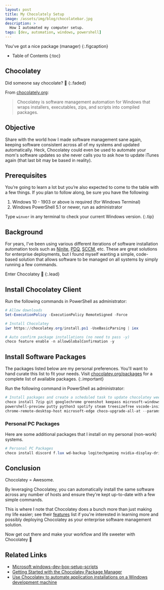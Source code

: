 ```yaml
---
layout: post
title: My Chocolately Setup
image: /assets/img/blog/chocolatebar.jpg
description: >
  How I automated my computer setup.
tags: [dev, automation, windows, powershell]
---
```


You've got a nice package (manager)
{:.figcaption}

- Table of Contents
{:toc}

## Chocolatey

Did someone say chocolate? 🍫
{:.faded}

From [chocolately.org](https://chocolatey.org):

> Chocolatey is software management automation for Windows that wraps
> installers, executables, zips, and scripts into compiled packages.

## Objective

Share with the world how I made software management sane again, keeping software
consistent across all of my systems and updated automatically. Heck, Chocolatey
could even be used to automate your mom's software updates so she never
calls you to ask how to update iTunes again (that last bit may be based in
reality).


## Prerequisites

You’re going to learn a lot but you’re also expected to come to the table with a
few things. If you plan to follow along, be sure you have the following:

1. Windows 10 - 1903 or above is required (for Windows Terminal)
1. Windows PowerShell 5.1 or newer, run as administrator

Type `winver` in any terminal to check your current Windows version.
{:.tip}

## Background

For years, I’ve been using various different iterations of software installation
automation tools such as [Ninite](https://ninite.com),
[PDQ](https://www.pdq.com),
[SCCM](https://en.wikipedia.org/wiki/Microsoft_System_Center_Configuration_Manager),
etc. These are great solutions for enterprise deployments, but I found myself
wanting a simple, code-based solution that allows software to be managed on all
systems by simply running a few commands.

Enter Chocolatey 🤘
{:.lead}

## Install Chocolatey Client

Run the following commands in PowerShell as administrator:

```powershell
# Allow downloads
Set-ExecutionPolicy -ExecutionPolicy RemoteSigned -Force

# Install Chocolatey
iwr https://chocolatey.org/install.ps1 -UseBasicParsing | iex

# Auto confirm package installations (no need to pass -y)
choco feature enable -n allowGlobalConfirmation -y
```

## Install Software Packages

The packages listed below are my personal preferences. You'll want to hand
curate this list to fit your needs. Visit
[chocolatey.org/packages](https://chocolatey.org/packages) for a complete list
of available packages.
{:.important}

Run the following command in PowerShell as administrator:

```powershell
# Install packages and create a scheduled task to update chocolatey weekly at 1AM.
choco install 7zip git googlechrome greenshot keepass microsoft-windows-terminal mpc-hc notepadplusplus
powershell-preview putty python3 spotify steam treesizefree vscode-insiders openssh google-backup-and-sync
chrome-remote-desktop-host microsoft-edge choco-upgrade-all-at --params "'/WEEKLY:yes /DAY:SUN /TIME:01:00'"
```

### Personal PC Packages

Here are some additional packages that I install on my personal (non-work) systems.

```powershell
# Personal PC Packages
choco install discord f.lux wd-backup logitechgaming nvidia-display-driver disablewintracking cpu-z
```

## Conclusion

Chocolatey = Awesome.

By leveraging Chocolatey, you can automatically install the same software
across any number of hosts and ensure they're kept up-to-date with a few simple
commands.

This is where I note that Chocolatey does a bunch more than just making my life
easier; see their [features](https://chocolatey.org/pricing) list if you're
interested in learning more and possibly deploying Chocolatey as your
enterprise software management solution.

Now get out there and make your workflow and life sweeter with Chocolatey 🤖

## Related Links

- [Microsoft windows-dev-box-setup-scripts](https://github.com/microsoft/windows-dev-box-setup-scripts)
- [Getting Started with the Chocolatey Package Manager](https://adamtheautomator.com/install-chocolatey/)
- [Use Chocolatey to automate application installations on a Windows development machine](https://ttu.github.io/use-chocolatey-to-install-apps-windows-dev-machine/)
